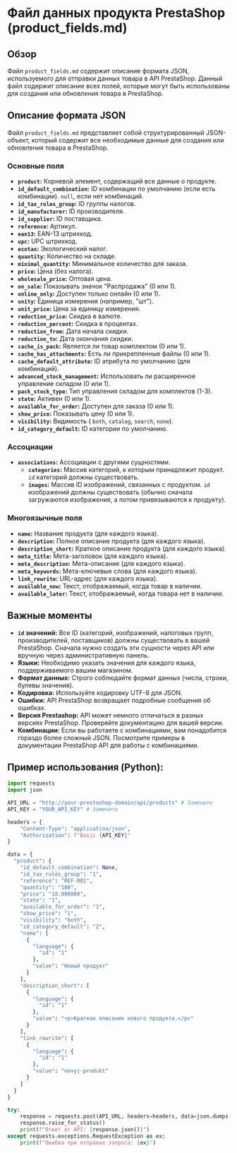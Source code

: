 #  Файл данных продукта PrestaShop (product_fields.md)

## Обзор

Файл `product_fields.md` содержит описание формата JSON, используемого для отправки данных товара в API PrestaShop. 
Данный файл содержит описание всех полей, которые могут быть использованы для создания или обновления товара в PrestaShop.

##  Описание формата JSON

Файл `product_fields.md` представляет собой структурированный JSON-объект, который содержит все необходимые данные для создания или обновления товара в PrestaShop.

###  Основные поля

* **`product`:**  Корневой элемент, содержащий все данные о продукте.
* **`id_default_combination`:**  ID комбинации по умолчанию (если есть комбинации).  `null`, если нет комбинаций.
* **`id_tax_rules_group`:**  ID группы налогов. 
* **`id_manufacturer`:**  ID производителя.
* **`id_supplier`:**  ID поставщика.
* **`reference`:**  Артикул.
* **`ean13`:**  EAN-13 штрихкод.
* **`upc`:**  UPC штрихкод.
* **`ecotax`:**  Экологический налог.
* **`quantity`:**  Количество на складе.
* **`minimal_quantity`:**  Минимальное количество для заказа.
* **`price`:**  Цена (без налога).  
* **`wholesale_price`:**  Оптовая цена.
* **`on_sale`:**  Показывать значок "Распродажа" (0 или 1).
* **`online_only`:**  Доступен только онлайн (0 или 1).
* **`unity`:**  Единица измерения (например, "шт").
* **`unit_price`:**  Цена за единицу измерения.
* **`reduction_price`:**  Скидка в валюте.
* **`reduction_percent`:**  Скидка в процентах.
* **`reduction_from`:**  Дата начала скидки.
* **`reduction_to`:**  Дата окончания скидки.
* **`cache_is_pack`:**  Является ли товар комплектом (0 или 1).
* **`cache_has_attachments`:**  Есть ли прикрепленные файлы (0 или 1).
* **`cache_default_attribute`:**  ID атрибута по умолчанию (для комбинаций).
* **`advanced_stock_management`:**  Использовать ли расширенное управление складом (0 или 1).
* **`pack_stock_type`:**  Тип управления складом для комплектов (1-3).
* **`state`:**  Активен (0 или 1).
* **`available_for_order`:**  Доступен для заказа (0 или 1).
* **`show_price`:**  Показывать цену (0 или 1).
* **`visibility`:**  Видимость ( `both`, `catalog`, `search`, `none`).
* **`id_category_default`:**  ID категории по умолчанию. 

###  Ассоциации

* **`associations`:**  Ассоциации с другими сущностями.
    * **`categories`:**  Массив категорий, к которым принадлежит продукт.  `id` категорий должны существовать.
    * **`images`:**  Массив ID изображений, связанных с продуктом.  `id` изображений должны существовать (обычно сначала загружаются изображения, а потом привязываются к продукту).

###  Многоязычные поля

* **`name`:**  Название продукта (для каждого языка).
* **`description`:**  Полное описание продукта (для каждого языка).
* **`description_short`:**  Краткое описание продукта (для каждого языка).
* **`meta_title`:**  Мета-заголовок (для каждого языка).
* **`meta_description`:**  Мета-описание (для каждого языка).
* **`meta_keywords`:**  Мета-ключевые слова (для каждого языка).
* **`link_rewrite`:**  URL-адрес (для каждого языка).  
* **`available_now`:**  Текст, отображаемый, когда товар в наличии.
* **`available_later`:**  Текст, отображаемый, когда товара нет в наличии.

##  Важные моменты

* **`id` значений:**  Все ID (категорий, изображений, налоговых групп, производителей, поставщиков) должны существовать в вашей PrestaShop.  Сначала нужно создать эти сущности через API или вручную через административную панель.
* **Языки:**  Необходимо указать значения для каждого языка, поддерживаемого вашим магазином. 
* **Формат данных:**  Строго соблюдайте формат данных (числа, строки, булевы значения).
* **Кодировка:** Используйте кодировку UTF-8 для JSON.
* **Ошибки:** API PrestaShop возвращает подробные сообщения об ошибках. 
* **Версия Prestashop:**  API может немного отличаться в разных версиях PrestaShop.  Проверяйте документацию для вашей версии.
* **Комбинации:**  Если вы работаете с комбинациями, вам понадобится гораздо более сложный JSON.  Посмотрите примеры в документации PrestaShop API для работы с комбинациями.

##  Пример использования (Python):

```python
import requests
import json

API_URL = "http://your-prestashop-domain/api/products" # Замените
API_KEY = "YOUR_API_KEY" # Замените

headers = {
    "Content-Type": "application/json",
    "Authorization": f"Basic {API_KEY}"
}

data = {
  "product": {
    "id_default_combination": None,
    "id_tax_rules_group": "1",
    "reference": "REF-001",
    "quantity": "100",
    "price": "10.000000",
    "state": "1",
    "available_for_order": "1",
    "show_price": "1",
    "visibility": "both",
    "id_category_default": "2",
    "name": [
      {
        "language": {
          "id": "1"
        },
        "value": "Новый продукт"
      }
    ],
    "description_short": [
      {
        "language": {
          "id": "1"
        },
        "value": "<p>Краткое описание нового продукта.</p>"
      }
    ],
    "link_rewrite": [
      {
        "language": {
          "id": "1"
        },
        "value": "novyj-produkt"
      }
    ]
  }
}

try:
    response = requests.post(API_URL, headers=headers, data=json.dumps(data))
    response.raise_for_status()
    print(f"Ответ от API: {response.json()}")
except requests.exceptions.RequestException as ex:
    print(f"Ошибка при отправке запроса: {ex}")